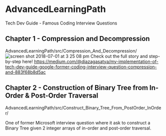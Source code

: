 # AdvancedLearningPath
Tech Dev Guide - Famous Coding Interview Questions
## Chapter 1 - Compression and Decompression
AdvancedLearningPath/src/Compression_And_Decompression/
![screen shot 2018-07-01 at 3 25 08 pm](https://user-images.githubusercontent.com/28573815/42295679-bcbaaad2-7fa1-11e8-8fa4-d4aa3149f5bc.png)
Check out the full story and step-by-step here! 
https://medium.com/@diazagasatya/my-implementation-of-tech-dev-guide-google-former-coding-interview-question-compression-and-883f68b8d5ac
## Chapter 2 - Construction of Binary Tree from In-Order & Post-Order Traversal
AdvancedLearningPath/src/Construct_Binary_Tree_From_PostOrder_InOrder/
<p>One of former Microsoft interview question where it ask to construct a Binary Tree given 2 integer arrays of in-order and post-order traversal.</p>
